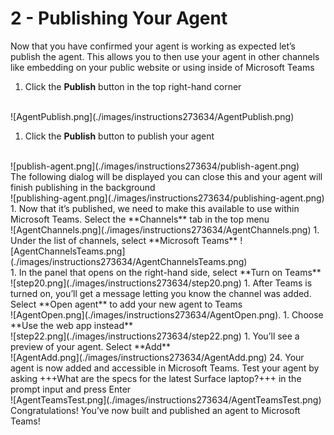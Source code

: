 # 2 - Publishing Your Agent

Now that you have confirmed your agent is working as expected let’s publish the agent. This allows you to then use your agent in other channels like embedding on your public website or using inside of Microsoft Teams


1. Click the **Publish** button in the top right-hand corner
<br>
    ![AgentPublish.png](./images/instructions273634/AgentPublish.png)

1. Click the **Publish** button to publish your agent
<br>
    ![publish-agent.png](./images/instructions273634/publish-agent.png)
<br>
    The following dialog will be displayed you can close this and your agent will finish publishing in the background
<br>
    ![publishing-agent.png](./images/instructions273634/publishing-agent.png)
1. Now that it’s published, we need to make this available to use within Microsoft Teams. Select the **Channels** tab in the top menu
<br>
   ![AgentChannels.png](./images/instructions273634/AgentChannels.png)
1. Under the list of channels, select **Microsoft Teams**
![AgentChannelsTeams.png](./images/instructions273634/AgentChannelsTeams.png)
<br>
1. In the panel that opens on the right-hand side, select **Turn on Teams**
<br>
    ![step20.png](./images/instructions273634/step20.png)
1. After Teams is turned on, you’ll get a message letting you know the channel was added. Select **Open agent** to add your new agent to Teams
<br>
   ![AgentOpen.png](./images/instructions273634/AgentOpen.png).
1. Choose **Use the web app instead**
<br>
    ![step22.png](./images/instructions273634/step22.png)
1. You’ll see a preview of your agent. Select **Add**
<br>
   ![AgentAdd.png](./images/instructions273634/AgentAdd.png)
24. Your agent is now added and accessible in Microsoft Teams. Test your agent by asking +++What are the specs for the latest Surface laptop?+++ in the prompt input and press Enter
<br>
![AgentTeamsTest.png](./images/instructions273634/AgentTeamsTest.png)
Congratulations! You’ve now built and published an agent to Microsoft Teams!
